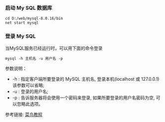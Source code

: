 ### 启动 My SQL 数据库

```
cd D:/web/mysql-8.0.16/bin
net start mysql
```


### 登录 My SQL

当MySQL服务已经运行时，可以用下面的命令登录

```
mysql -h 主机名 -u 用户名 -p
```
参数说明：
- -h : 指定客户端所要登录的 MySQL 主机名, 登录本机(localhost 或 127.0.0.1)该参数可以省略;
- -u : 登录的用户名;
- -p : 告诉服务器将会使用一个密码来登录, 如果所要登录的用户名密码为空, 可以忽略此选项。


参考链接: [菜鸟教程](https://www.runoob.com/mysql/mysql-administration.html)